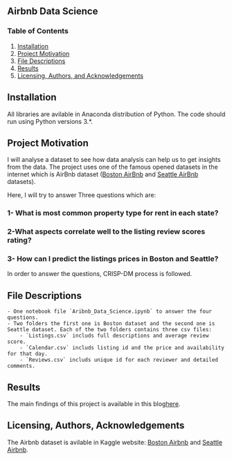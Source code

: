 ## Airbnb Data Science 

### Table of Contents

1. [Installation](#installation)
2. [Project Motivation](#motivation)
3. [File Descriptions](#files)
4. [Results](#results)
5. [Licensing, Authors, and Acknowledgements](#licensing)

## Installation <a name="installation"></a>

All libraries are avilable in Anaconda distribution of Python.  The code should run using Python versions 3.*.

## Project Motivation<a name="motivation"></a>

I will analyse a dataset to see how data analysis can help us to get insights from the data. The project uses one of the famous opened datasets in the internet which is AirBnb dataset ([Boston AirBnb](https://www.kaggle.com/airbnb/boston/) and [Seattle AirBnb](https://www.kaggle.com/airbnb/seattle/data) datasets).

Here, I will try to answer Three questions which are:

### 1- What is most common property type for rent in each state?
### 2-What aspects correlate well to the listing review scores rating?
### 3- How can I predict the listings prices in Boston and Seattle?

In order to answer the questions, CRISP-DM process is followed.

## File Descriptions <a name="files"></a>

	- One notebook file `Aribnb_Data_Science.ipynb` to answer the four questions.
	- Two folders the first one is Boston dataset and the second one is Seattle dataset. Each of the two folders contains three csv files: 
		- `Listings.csv` includs full descriptions and average review score.
		- `Calendar.csv` includs listing id and the price and availability for that day.
		- `Reviews.csv` includs unique id for each reviewer and detailed comments. 

## Results<a name="results"></a>

The main findings of this project is available in this blog[here](https://medium.com/seattle-and-boston-airbnb-listings-analysis/seattle-and-boston-airbnb-listings-analysis-1eabf45c6695).

## Licensing, Authors, Acknowledgements<a name="licensing"></a>

The Airbnb dataset is avilable in Kaggle website: [Boston Airbnb](https://www.kaggle.com/airbnb/boston/) and [Seattle Airbnb](https://www.kaggle.com/airbnb/seattle/data).
